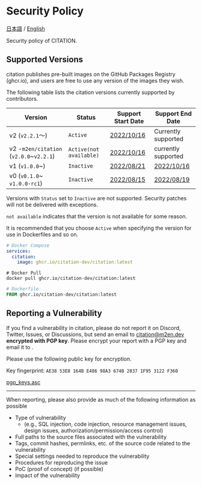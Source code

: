 # Security Policy

[日本語](SECURITY.md) / [English](SECURITY_EN.md)

Security policy of CITATION.

## Supported Versions

citation publishes pre-built images on the GitHub Packages Registry (ghcr.io), and users are free to use any version of the images they wish.

The following table lists the citation versions currently supported by contributors.

| Version                                 | Status                  | Support Start Date                                                         | Support End Date                                                               |
|-----------------------------------------|-------------------------|----------------------------------------------------------------------------|--------------------------------------------------------------------------------|
| v2 (`v2.2.1`～)                          | `Active`                | [2022/10/16](https://github.com/citation-dev/citation/releases/tag/v2.2.1) | Currently supported                                                            |
| v2 -`m2en/citation` (`v2.0.0`~`v2.2.1`) | `Active(not available)` | [2022/10/16](https://github.com/citation-dev/citation/releases/tag/v2.0.0) | currently supported                                                            |
| v1 (`v1.0.0`~)                          | `Inactive`              | [2022/08/21](https://github.com/citation-dev/citation/releases/tag/v1.0.0) | [2022/10/16](https://github.com/citation-dev/citation/releases/tag/v1.4.0)     |
| v0 (`v0.1.0`~ `v1.0.0-rc1`)             | `Inactive`              | [2022/08/15](https://github.com/citation-dev/citation/releases/tag/v0.1.0) | [2022/08/19](https://github.com/citation-dev/citation/releases/tag/v1.0.0-rc1) |

Versions with `Status` set to `Inactive` are not supported. Security patches will not be delivered with exceptions.

`not available` indicates that the version is not available for some reason.

It is recommended that you choose `Active` when specifying the version for use in Dockerfiles and so on.

```yml
# Docker Compose
services:
  citation:
    image: ghcr.io/citation-dev/citation:latest
```

```shell
# Docker Pull
docker pull ghcr.io/citation-dev/citation:latest
```

```dockerfile
# Dockerfile
FROM ghcr.io/citation-dev/citation:latest
```

## Reporting a Vulnerability

If you find a vulnerability in citation, please do not report it on Discord, Twitter, Issues, or Discussions, but send an email to [citation@m2en.dev](mailto:citation@m2en.dev) **encrypted with PGP key**. Please encrypt your report with a PGP key and email it to []().

Please use the following public key for encryption.

Key fingerprint: `AE38 53E8 164B E486 98A3 674B 2837 1F95 3122 F360`

[pgp_keys.asc](https://keybase.io/m2en/pgp_keys.asc?fingerprint=ae3853e8164be48698a3674b28371f953122f360)

----

When reporting, please also provide as much of the following information as possible

- Type of vulnerability
  - (e.g., SQL injection, code injection, resource management issues, design issues, authorization/permission/access control)
- Full paths to the source files associated with the vulnerability
- Tags, commit hashes, permlinks, etc. of the source code related to the vulnerability
- Special settings needed to reproduce the vulnerability
- Procedures for reproducing the issue
- PoC (proof of concept) (if possible)
- Impact of the vulnerability
